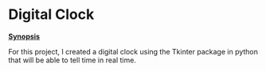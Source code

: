 # Digital Clock

**<u>Synopsis</u>**

For this project, I created a digital clock using the Tkinter package in python that will be able to tell time in real time.